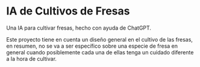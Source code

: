 # IA de Cultivos de Fresas

Una IA para cultivar fresas, hecho con ayuda de ChatGPT.

Este proyecto tiene en cuenta un diseño general en el cultivo de las fresas, en resumen, no se va a ser específico sobre una especie de fresa en general cuando posiblemente cada una de ellas tenga un cuidado diferente a la hora de cultivar.
